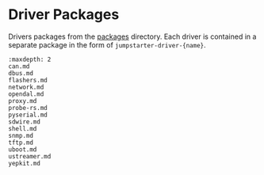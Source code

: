 # Driver Packages

Drivers packages from the
[packages](https://github.com/jumpstarter-dev/jumpstarter/tree/main/packages)
directory. Each driver is contained in a separate package in the form of
`jumpstarter-driver-{name}`.

```{toctree}
:maxdepth: 2
can.md
dbus.md
flashers.md
network.md
opendal.md
proxy.md
probe-rs.md
pyserial.md
sdwire.md
shell.md
snmp.md
tftp.md
uboot.md
ustreamer.md
yepkit.md
```
